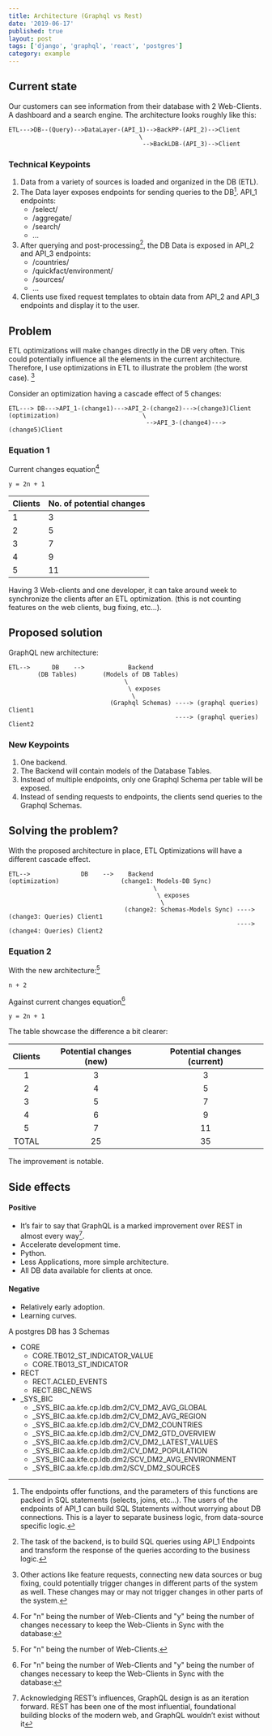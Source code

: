 ```yaml
---
title: Architecture (Graphql vs Rest)
date: '2019-06-17'
published: true
layout: post
tags: ['django', 'graphql', 'react', 'postgres']
category: example
---
```


## Current state
Our customers can see information from their database
with 2 Web-Clients.
A dashboard and a search engine.
The architecture looks roughly like this:
```
ETL--->DB--(Query)-->DataLayer-(API_1)-->BackPP-(API_2)-->Client
                                    \
                                     -->BackLDB-(API_3)-->Client
```

### Technical Keypoints
1. Data from a variety of sources is loaded and organized in the DB (ETL).
2. The Data layer exposes endpoints for sending queries to the DB[^querysys].
  API\_1 endpoints:
    * /select/
    * /aggregate/
    * /search/
    * ...
3. After querying and post-processing[^back], the DB Data is exposed in API\_2 and API\_3 endpoints:
    * /countries/
    * /quickfact/environment/
    * /sources/
    * ...
4. Clients use fixed request templates
to obtain data from API\_2 and API\_3 endpoints and display it to the user.

[^querysys]: The endpoints offer functions, and the parameters of this functions are packed in SQL statements (selects, joins, etc...). The users of the endpoints of API\_1 can build SQL Statements without worrying about DB connections. This is a layer to separate business logic, from data-source specific logic.
[^back]: The task of the backend, is to build SQL queries using API\_1 Endpoints and transform the response of the queries according to the business logic.

## Problem
ETL optimizations will make changes directly in the DB very often.
This could potentially influence all the elements in the current architecture.
Therefore, I use optimizations in ETL to illustrate the problem (the worst case). [^worstCase]

[^worstCase]:  Other actions like feature requests, connecting new data sources or bug fixing, could potentially trigger changes in different parts of the system as well. These changes may or may not trigger changes in other parts of the system.

Consider an optimization having a cascade effect of 5 changes:
```
ETL---> DB--->API_1-(change1)--->API_2-(change2)--->(change3)Client
(optimization)                       \
                                      -->API_3-(change4)--->(change5)Client
```

### Equation 1
Current changes equation[^formula1]

[^formula1]: For "n" being the number of Web-Clients and "y" being the number of changes necessary to keep the Web-Clients in Sync with the database:

`y = 2n + 1`

|Clients  |No. of potential changes|
|:--------|:-----------------------------|
| 1       |3                             |
| 2       |5                             |
| 3       |7                             |
| 4       |9                             |
| 5       |11                            |

Having 3 Web-clients and one developer,
it can take around week to synchronize the clients after an ETL optimization.
(this is not counting features on the web clients, bug fixing, etc...).

## Proposed solution

GraphQL new architecture:
```
ETL-->      DB    -->            Backend
        (DB Tables)       (Models of DB Tables)
                                \
                                 \ exposes
                                  \
                            (Graphql Schemas) ----> (graphql queries) Client1
                                              ----> (graphql queries) Client2
```
### New Keypoints
1. One backend.
2. The Backend will contain models of the Database Tables.
3. Instead of multiple endpoints, only one Graphql Schema per table will be exposed.
4. Instead of sending requests to endpoints, the clients send queries to the Graphql Schemas.

## Solving the problem?

With the proposed architecture in place, ETL Optimizations will have a different cascade effect.
```
ETL-->              DB    -->    Backend
(optimization)                 (change1: Models-DB Sync)
                                        \
                                         \ exposes
                                          \
                                (change2: Schemas-Models Sync) ----> (change3: Queries) Client1
                                                               ----> (change4: Queries) Client2
```

### Equation 2

With the new architecture:[^formula2]

 `n + 2`

[^formula2]: For "n" being the number of Web-Clients.

Against current changes equation[^formula1]

`y = 2n + 1`



The table showcase the difference a bit clearer:

|Clients  |Potential changes (new)|Potential changes (current)|
|:--------:|:--------------------------------------:|:-----------------------------:|
| 1       |3                                      |3                             |
| 2       |4                                      |5                             |
| 3       |5                                      |7                             |
| 4       |6                                      |9                             |
| 5       |7                                      |11                            |
| TOTAL   |25                                     |35                            |

The improvement is notable.

## Side effects

#### Positive
* It’s fair to say that GraphQL is a marked improvement over REST in almost every way[^ack].
* Accelerate development time.
* Python.
* Less Applications, more simple architecture.
* All DB data available for clients at once.

[^ack]: Acknowledging REST’s influences, GraphQL design is as an iteration forward. REST has been one of the most influential, foundational building blocks of the modern web, and GraphQL wouldn’t exist without it
#### Negative

* Relatively early adoption.
* Learning curves.



A postgres DB has 3 Schemas
* CORE
    * CORE.TB012\_ST\_INDICATOR\_VALUE
    * CORE.TB013\_ST\_INDICATOR
* RECT
	* RECT.ACLED\_EVENTS
	* RECT.BBC\_NEWS
* \_SYS\_BIC
    * \_SYS\_BIC.aa.kfe.cp.ldb.dm2/CV\_DM2\_AVG\_GLOBAL
    * \_SYS\_BIC.aa.kfe.cp.ldb.dm2/CV\_DM2\_AVG\_REGION
    * \_SYS\_BIC.aa.kfe.cp.ldb.dm2/CV\_DM2\_COUNTRIES
    * \_SYS\_BIC.aa.kfe.cp.ldb.dm2/CV\_DM2\_GTD\_OVERVIEW
    * \_SYS\_BIC.aa.kfe.cp.ldb.dm2/CV\_DM2\_LATEST\_VALUES
    * \_SYS\_BIC.aa.kfe.cp.ldb.dm2/CV\_DM2\_POPULATION
    * \_SYS\_BIC.aa.kfe.cp.ldb.dm2/SCV\_DM2\_AVG\_ENVIRONMENT
    * \_SYS\_BIC.aa.kfe.cp.ldb.dm2/SCV\_DM2\_SOURCES

